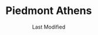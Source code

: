 ---
layout: location-page
date: Last Modified
description: "Local COVID-19 testing is available at Piedmont Athens in Watkinsville, Georgia, USA."
permalink: "locations/georgia/watkinsville/piedmont-athens/"
tags:
  - locations
  - georgia
title: Piedmont Athens
uniqueName: piedmont-athens
state: Georgia
stateAbbr: GA
hood: "Watkinsville"
address: "1305 Jennings Mill Rd"
city: "Watkinsville"
zip: "30677"
zipsNearby: "30807 31024 31026 31032 31033 31034 31038 31045 31046 30817 30819 31059 31061 31062 30820 31064 30821 31085 31087 30824 30828 31094 29840 29628 29643 29655 29659 29675 29684 29689 29693 30004 30005 30009 30022 30023 30510 30619 30601 30602 30603 30604 30605 30606 30607 30608 30609 30612 30301 30302 30303 30304 30305 30306 30307 30308 30309 30310 30311 30312 30313 30314 30315 30316 30317 30318 30319 30320 30321 30322 30324 30325 30326 30327 30328 30329 30330 30332 30333 30334 30338 30339 30340 30341 30342 30343 30344 30345 30346 30348 30350 30353 30354 30355 30356 30357 30358 30359 30360 30361 30362 30363 30366 30368 30369 30370 30371 30374 30375 30377 30378 30380 30384 30385 30388 30392 30394 30396 30398 31106 31107 31119 31126 31131 31139 31141 31145 31146 31150 31156 31192 31193 31195 31196 39901 30011 30002 30511 30620 30621 30622 30623 30516 30624 30517 30625 30515 30518 30519 30520 30169 30627 30521 30523 30021 30527 30528 30628 30629 30529 30530 30599 30288 30012 30013 30094 30531 30014 30015 30016 30630 30631 30028 30040 30041 30019 30533 30597 30633 30534 30030 30031 30032 30033 30034 30035 30036 30037 30535 30544 30634 30026 30029 30095 30096 30097 30098 30099 30538 30635 30294 30638 30216 30542 30297 30298 30639 30501 30503 30504 30506 30507 30543 30641 30017 30642 30228 30643 30545 30645 30547 30548 30646 30647 30233 30549 30234 30018 30236 30237 30238 30553 30042 30043 30044 30045 30046 30049 30648 30047 30048 30038 30058 30248 30052 30250 30554 30252 30253 30650 30055 30557 30558 30655 30656 30260 30287 30563 30564 30056 30565 30003 30010 30071 30091 30092 30093 30502 30566 30054 30567 30072 30070 30660 30074 30273 30274 30296 30075 30076 30077 30662 30663 30079 30664 30665 30039 30078 30025 30666 30667 30671 30281 30083 30086 30087 30088 30024 30573 30575 30668 30577 30598 30084 30085 30580 30669 30673 30677 30678 30680 30683 30073 30347 30376 30379 30386 30387 30389 30390 30399 30596 31120 31191 31197 31198 31199" 
mapUrl: "http://maps.apple.com/?q=Piedmont+Athens&address=1305+Jennings+Mill+Rd,Watkinsville,Georgia,30677"
locationType: Drive-thru
phone: "866-460-1119"
website: "undefined"
onlineBooking: undefined
closed: undefined
closedUpdate: May 25th, 2020
notes: "By appointment only. For individuals with symptoms."
days: Weekdays
hours: 9AM-3PM
ctaMessage: Call 866-460-1119
ctaUrl: "tel:866-460-1119"
---